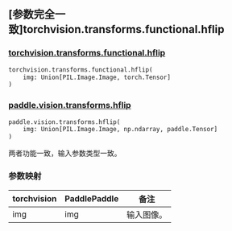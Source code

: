 ## [参数完全一致]torchvision.transforms.functional.hflip

### [torchvision.transforms.functional.hflip](https://pytorch.org/vision/main/generated/torchvision.transforms.functional.hflip.html)

```python
torchvision.transforms.functional.hflip(
    img: Union[PIL.Image.Image, torch.Tensor]
)
```

### [paddle.vision.transforms.hflip](https://www.paddlepaddle.org.cn/documentation/docs/zh/develop/api/paddle/vision/transforms/hflip_cn.html)

```python
paddle.vision.transforms.hflip(
    img: Union[PIL.Image.Image, np.ndarray, paddle.Tensor]
)
```

两者功能一致，输入参数类型一致。

### 参数映射

| torchvision | PaddlePaddle | 备注        |
| ----------- | ------------ | ----------- |
| img         | img          | 输入图像。   |
